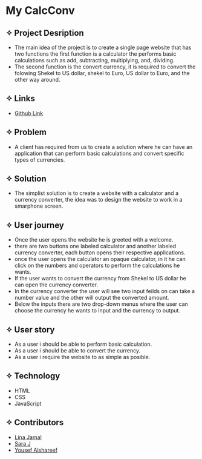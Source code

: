 # My CalcConv


## ✧ Project Desription
- The main idea of the project is to create a single page website that has two functions the first function is a calculator the performs basic calculations such as add, subtracting, multiplying, and, dividing.
- The second function is the convert currency, it is required to convert the folowing Shekel to US dollar, shekel to Euro, US dollar to Euro, and the other way around.

## ✧ Links
- [Github Link](https://github.com/GSG-FC03/calculator-currency-converter-yousef)

## ✧ Problem
- A client has required from us to create a solution where he can have an application that can perform basic calculations and convert specific types of currencies. 

## ✧ Solution
- The simplist solution is to create a website with a calculator and a currency converter, the idea was to design the website to work in a smarphone screen.

## ✧ User journey
- Once the user opens the website he is greeted with a welcome.
- there are two buttons one labeled calculator and another labeled currency converter, each button opens their respective applications.
- once the user opens the calculator an opaque calculator, in it he can click on the numbers and operators to perform the calculations he wants.
- If the user wants to convert the currency from Shekel to US dollar he can open the currency converter.
- In the currency converter the user will see two input feilds on can take a number value and the other will output the converted amount.
- Below the inputs there are two drop-down menus where the user can choose the currency he wants to input and the currency to output.

## ✧ User story
- As a user i should be able to perform basic calculation.
- As a user i should be able to convert the currency.
- As a user i require the website to as simple as posible.

## ✧ Technology
- HTML
- CSS
- JavaScript

## ✧ Contributors
- [Lina Jamal](https://github.com/lina-jamal)
- [Sara J](https://github.com/sara219)
- [Yousef Alshareef](https://github.com/Yousef-Ahmad1997128)
